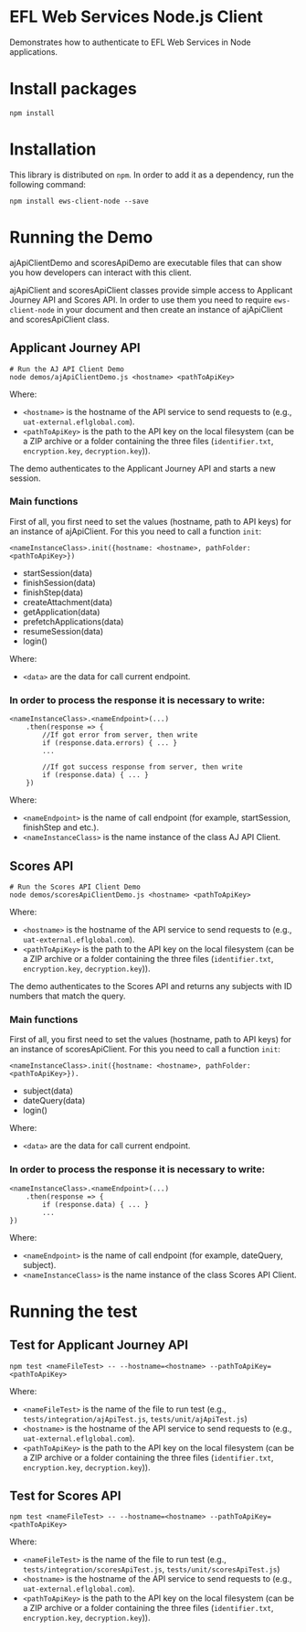 # EFL Web Services Node.js Client
Demonstrates how to authenticate to EFL Web Services in Node applications.

# Install packages
```npm install```

# Installation
This library is distributed on `npm`. In order to add it as a dependency, run the following command:
```
npm install ews-client-node --save
```

# Running the Demo

ajApiClientDemo and scoresApiDemo are executable files that can show you how developers can interact with this client.

ajApiClient and scoresApiClient classes provide simple access to Applicant Journey API and Scores API.
In order to use them you need to require `ews-client-node` in your document and then create an instance of ajApiClient and scoresApiClient class.

## Applicant Journey API

```
# Run the AJ API Client Demo
node demos/ajApiClientDemo.js <hostname> <pathToApiKey>
```
Where:

- `<hostname>` is the hostname of the API service to send requests to (e.g., `uat-external.eflglobal.com`).
- `<pathToApiKey>` is the path to the API key on the local filesystem (can be a ZIP archive or a folder containing the three files (`identifier.txt`, `encryption.key`, `decryption.key`)).

The demo authenticates to the Applicant Journey API and starts a new session.

### Main functions

First of all, you first need to set the values (hostname, path to API keys) for an instance of ajApiClient.
For this you need to call a function `init`:
```
<nameInstanceClass>.init({hostname: <hostname>, pathFolder: <pathToApiKey>})
```

+ startSession(data)
+ finishSession(data)
+ finishStep(data)
+ createAttachment(data)
+ getApplication(data)
+ prefetchApplications(data)
+ resumeSession(data)
+ login()

Where:

- `<data>` are the data for call current endpoint.

### In order to process the response it is necessary to write:

```
<nameInstanceClass>.<nameEndpoint>(...)
    .then(response => {
        //If got error from server, then write
        if (response.data.errors) { ... }
        ...

        //If got success response from server, then write
        if (response.data) { ... }
    })
```

Where:

- `<nameEndpoint>` is the name of call endpoint (for example, startSession, finishStep and etc.).
- `<nameInstanceClass>` is the name instance of the class AJ API Client.

## Scores API

```
# Run the Scores API Client Demo
node demos/scoresApiClientDemo.js <hostname> <pathToApiKey>
```
Where:

- `<hostname>` is the hostname of the API service to send requests to (e.g., `uat-external.eflglobal.com`).
- `<pathToApiKey>` is the path to the API key on the local filesystem (can be a ZIP archive or a folder containing the three files (`identifier.txt`, `encryption.key`, `decryption.key`)).

The demo authenticates to the Scores API and returns any subjects with ID numbers that match the query.

### Main functions

First of all, you first need to set the values (hostname, path to API keys) for an instance of scoresApiClient.
For this you need to call a function `init`:
```
<nameInstanceClass>.init({hostname: <hostname>, pathFolder: <pathToApiKey>}).
```

+ subject(data)
+ dateQuery(data)
+ login()

Where:

- `<data>` are the data for call current endpoint.

### In order to process the response it is necessary to write:

```
<nameInstanceClass>.<nameEndpoint>(...)
    .then(response => {
        if (response.data) { ... }
        ...
})

```

Where:

- `<nameEndpoint>` is the name of call endpoint (for example, dateQuery, subject).
- `<nameInstanceClass>` is the name instance of the class Scores API Client.

# Running the test

## Test for Applicant Journey API
```
npm test <nameFileTest> -- --hostname=<hostname> --pathToApiKey=<pathToApiKey>
```
Where:
- `<nameFileTest>` is the name of the file to run test (e.g., `tests/integration/ajApiTest.js`, `tests/unit/ajApiTest.js`)
- `<hostname>` is the hostname of the API service to send requests to (e.g., `uat-external.eflglobal.com`).
- `<pathToApiKey>` is the path to the API key on the local filesystem (can be a ZIP archive or a folder containing the three files (`identifier.txt`, `encryption.key`, `decryption.key`)).

## Test for Scores API
```
npm test <nameFileTest> -- --hostname=<hostname> --pathToApiKey=<pathToApiKey>
```
Where:
- `<nameFileTest>`  is the name of the file to run test (e.g., `tests/integration/scoresApiTest.js`, `tests/unit/scoresApiTest.js`)
- `<hostname>` is the hostname of the API service to send requests to (e.g., `uat-external.eflglobal.com`).
- `<pathToApiKey>` is the path to the API key on the local filesystem (can be a ZIP archive or a folder containing the three files (`identifier.txt`, `encryption.key`, `decryption.key`)).
